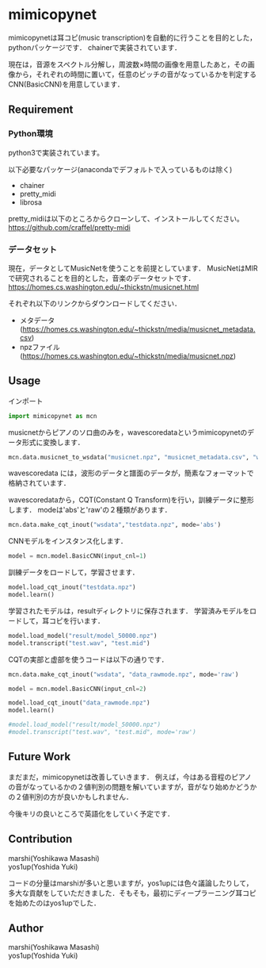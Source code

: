 mimicopynet
====

mimicopynetは耳コピ(music transcription)を自動的に行うことを目的とした，pythonパッケージです．
chainerで実装されています．

現在は，音源をスペクトル分解し，周波数×時間の画像を用意したあと，その画像から，それぞれの時間に置いて，任意のピッチの音がなっているかを判定するCNN(BasicCNN)を用意しています．

## Requirement
### Python環境
python3で実装されています。

以下必要なパッケージ(anacondaでデフォルトで入っているものは除く)

- chainer
- pretty_midi
- librosa

pretty_midiは以下のところからクローンして、インストールしてください。
https://github.com/craffel/pretty-midi  

### データセット
現在，データとしてMusicNetを使うことを前提としています．
MusicNetはMIRで研究されることを目的とした，音楽のデータセットです．
https://homes.cs.washington.edu/~thickstn/musicnet.html

それぞれ以下のリンクからダウンロードしてください．
- メタデータ(https://homes.cs.washington.edu/~thickstn/media/musicnet_metadata.csv)
- npzファイル(https://homes.cs.washington.edu/~thickstn/media/musicnet.npz)

## Usage

インポート

```python
import mimicopynet as mcn
```

musicnetからピアノのソロ曲のみを，wavescoredataというmimicopynetのデータ形式に変換します．

```python
mcn.data.musicnet_to_wsdata("musicnet.npz", "musicnet_metadata.csv", "wsdata", "Solo Piano") #3つめの引数は，wavescoredataが保存されるディレクトリ
```
wavescoredata には，波形のデータと譜面のデータが，簡素なフォーマットで格納されています．

wavescoredataから，CQT(Constant Q Transform)を行い，訓練データに整形します．
modeは'abs'と'raw'の２種類があります．
```python
mcn.data.make_cqt_inout("wsdata","testdata.npz", mode='abs')
```

CNNモデルをインスタンス化します．
```python
model = mcn.model.BasicCNN(input_cnl=1)
```

訓練データをロードして，学習させます．
```python
model.load_cqt_inout("testdata.npz")
model.learn()
```

学習されたモデルは，resultディレクトリに保存されます．
学習済みモデルをロードして，耳コピを行います．
```python
model.load_model("result/model_50000.npz")
model.transcript("test.wav", "test.mid")
```

CQTの実部と虚部を使うコードは以下の通りです．
```python
mcn.data.make_cqt_inout("wsdata", "data_rawmode.npz", mode='raw')

model = mcn.model.BasicCNN(input_cnl=2)

model.load_cqt_inout("data_rawmode.npz")
model.learn()

#model.load_model("result/model_50000.npz")
#model.transcript("test.wav", "test.mid", mode='raw')
```

## Future Work
まだまだ，mimicopynetは改善していきます．
例えば，今はある音程のピアノの音がなっているかの２値判別の問題を解いていますが，音がなり始めかどうかの２値判別の方が良いかもしれません．

今後キリの良いところで英語化をしていく予定です．

## Contribution

marshi(Yoshikawa Masashi)  
yos1up(Yoshida Yuki)

コードの分量はmarshiが多いと思いますが，yos1upには色々議論したりして，多大な貢献をしていただきました．そもそも，最初にディープラーニング耳コピを始めたのはyos1upでした．

## Author

marshi(Yoshikawa Masashi)  
yos1up(Yoshida Yuki)
